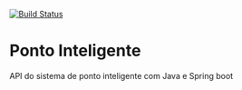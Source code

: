 [![Build Status](https://travis-ci.org/victorVHRF/ponto-inteligente-api.svg?branch=master)](https://travis-ci.org/victorVHRF/ponto-inteligente-api)

# Ponto Inteligente
API do sistema de ponto inteligente com Java e Spring boot
